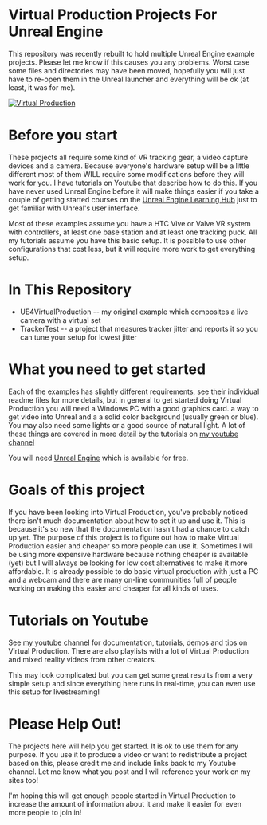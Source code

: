 # Virtual Production Projects For Unreal Engine

This repository was recently rebuilt to hold multiple Unreal Engine example projects. Please let me know if this causes you any problems.  Worst case some files and directories may have been moved, hopefully you will just have to re-open them in the Unreal launcher and everything will be ok (at least, it was for me).

[![Virtual Production](http://img.youtube.com/vi/a3jh6HootAk/0.jpg)](https://www.youtube.com/watch?v=a3jh6HootAk "Virtual Production")

# Before you start

These projects all require some kind of VR tracking gear, a video capture devices and a camera.  Because everyone's hardware setup will be a little different most of them WILL require some modifications before they will work for you.  I have tutorials on Youtube that describe how to do this.  If you have never used Unreal Engine before it will make things easier if you take a couple of getting started courses on the [Unreal Engine Learning Hub](https://www.unrealengine.com/en-US/onlinelearning-courses) just to get familiar with Unreal's user interface.

Most of these examples assume you have a HTC Vive or Valve VR system with controllers, at least one base station and at least one tracking puck. All my tutorials assume you have this basic setup.  It is possible to use other configurations that cost less, but it will require more work to get everything setup.  

# In This Repository

* UE4VirtualProduction -- my original example which composites a live camera with a virtual set
* TrackerTest -- a project that measures tracker jitter and reports it so you can tune your setup for lowest jitter

# What you need to get started

Each of the examples has slightly different requirements, see their individual readme files for more details, but in general to get started doing Virtual Production you will need a Windows PC with a good graphics card. a way to get video into Unreal and a a solid color background (usually green or blue).  You may also need some lights or a good source of natural light.  A lot of these things are covered in more detail by the tutorials on [my youtube channel](https://www.youtube.com/user/GregCorson)

You will need [Unreal Engine](https://www.unrealengine.com/) which is available for free.

# Goals of this project

If you have been looking into Virtual Production, you've probably noticed there isn't much documentation about how to set it up and use it.  This is because it's so new that the documentation hasn't had a chance to catch up yet.  The purpose of this project is to figure out how to make Virtual Production easier and cheaper so more people can use it.  Sometimes I will be using more expensive hardware because nothing cheaper is available (yet) but I will always be looking for low cost alternatives to make it more affordable.  It is already possible to do basic virtual production with just a PC and a webcam and there are many on-line communities full of people working on making this easier and cheaper for all kinds of uses.

# Tutorials on Youtube

See [my youtube channel](https://www.youtube.com/user/GregCorson) for documentation, tutorials, demos and tips on Virtual Production. There are also playlists with a lot of Virtual Production and mixed reality videos from other creators.

This may look complicated but you can get some great results from a very simple setup and since everything here runs in real-time, you can even use this setup for livestreaming!

# Please Help Out!

The projects here will help you get started.  It is ok to use them for any purpose.  If you use it to produce a video or want to redistribute a project based on this, please credit me and include links back to my Youtube channel.  Let me know what you post and I will reference your work on my sites too!

I'm hoping this will get enough people started in Virtual Production to increase the amount of information about it and make it easier for even more people to join in!

